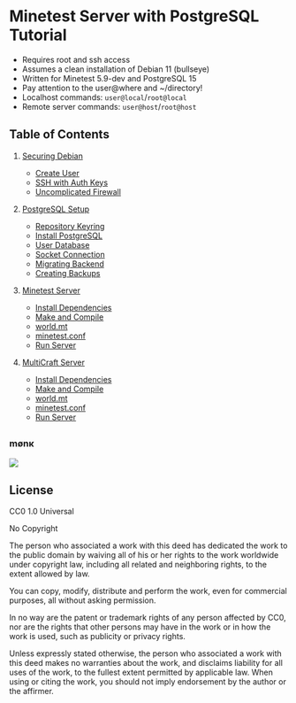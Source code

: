 Minetest Server with PostgreSQL Tutorial
========================================

- Requires root and ssh access
- Assumes a clean installation of Debian 11 (bullseye)
- Written for Minetest 5.9-dev and PostgreSQL 15
- Pay attention to the user@where and ~/directory!
- Localhost commands: `user@local`/`root@local`
- Remote server commands: `user@host`/`root@host`

Table of Contents
------------------
1. [Securing Debian](/securing_debian.md)
   - [Create User](/securing_debian.md#create-user)
   - [SSH with Auth Keys](/securing_debian.md#ssh-with-auth-keys)
   - [Uncomplicated Firewall](/securing_debian.md#uncomplicated-firewall)
   
2. [PostgreSQL Setup](/postgresql_setup.md)
   - [Repository Keyring](/postgresql_setup.md#repository-keyring)
   - [Install PostgreSQL](/postgresql_setup.md#install-postgresql)
   - [User Database](/postgresql_setup.md#user-database)
   - [Socket Connection](/postgresql_setup.md#socket-connection)
   - [Migrating Backend](/postgresql_setup.md#migrating_backend)
   - [Creating Backups](/postgresql_setup.md#creating-backups)

3. [Minetest Server](/compile_minetestserver.md)
   - [Install Dependencies](/compile_minetestserver.md#install-dependencies)
   - [Make and Compile](/compile_minetestserver.md#make-and-compile)
   - [world.mt](/compile_minetestserver.md#worldmt)
   - [minetest.conf](/compile_minetestserver.md#minetestconf)
   - [Run Server](/compile_minetestserver.md#run-server)

4. [MultiCraft Server](/compile_multicraftserver.md)
   - [Install Dependencies](/compile_multicraftserver.md#install-dependencies)
   - [Make and Compile](/compile_multicraftserver.md#make-and-compile)
   - [world.mt](/compile_multicraftserver.md#worldmt)
   - [minetest.conf](/compile_multicraftserver.md#minetestconf)
   - [Run Server](/compile_multicraftserver.md#run-server)
   

##
### mønκ
<img decoding="async" loading="lazy" src="https://cdn.discordapp.com/emojis/1194038093775376455.webp?size=64&quality=lossless">

##
License
-------
CC0 1.0 Universal

No Copyright

The person who associated a work with this deed has dedicated the work to the public domain by waiving all of his or her rights to the work worldwide under copyright law, including all related and neighboring rights, to the extent allowed by law.

You can copy, modify, distribute and perform the work, even for commercial purposes, all without asking permission.

In no way are the patent or trademark rights of any person affected by CC0, nor are the rights that other persons may have in the work or in how the work is used, such as publicity or privacy rights.

Unless expressly stated otherwise, the person who associated a work with this deed makes no warranties about the work, and disclaims liability for all uses of the work, to the fullest extent permitted by applicable law.
When using or citing the work, you should not imply endorsement by the author or the affirmer.